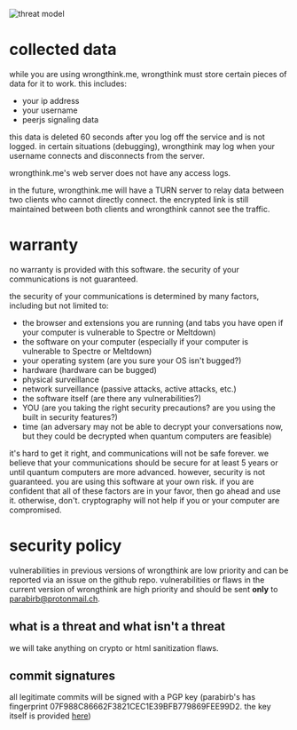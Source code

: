 ![threat model](https://raw.githubusercontent.com/birb-digital/wrongthink/master/threat%20model.png)

# collected data
while you are using wrongthink.me, wrongthink must store certain pieces of data for it to work. this includes:

* your ip address
* your username
* peerjs signaling data

this data is deleted 60 seconds after you log off the service and is not logged. in certain situations (debugging), wrongthink may log when your username connects and disconnects from the server.

wrongthink.me's web server does not have any access logs.

in the future, wrongthink.me will have a TURN server to relay data between two clients who cannot directly connect. the encrypted link is still maintained between both clients and wrongthink cannot see the traffic.

# warranty
no warranty is provided with this software. the security of your communications is not guaranteed.

the security of your communications is determined by many factors, including but not limited to:
* the browser and extensions you are running (and tabs you have open if your computer is vulnerable to Spectre or Meltdown)
* the software on your computer (especially if your computer is vulnerable to Spectre or Meltdown)
* your operating system (are you sure your OS isn't bugged?)
* hardware (hardware can be bugged)
* physical surveillance
* network surveillance (passive attacks, active attacks, etc.)
* the software itself (are there any vulnerabilities?)
* YOU (are you taking the right security precautions? are you using the built in security features?)
* time (an adversary may not be able to decrypt your conversations now, but they could be decrypted when quantum computers are feasible)

it's hard to get it right, and communications will not be safe forever. we believe that your communications should be secure for at least 5 years or until quantum computers are more advanced. however, security is not guaranteed. you are using this software at your own risk. if you are confident that all of these factors are in your favor, then go ahead and use it. otherwise, don't. cryptography will not help if you or your computer are compromised.

# security policy

vulnerabilities in previous versions of wrongthink are low priority and can be reported via an issue on the github repo. vulnerabilities or flaws in the current version of wrongthink are high priority and should be sent **only** to parabirb@protonmail.ch.

## what is a threat and what isn't a threat

we will take anything on crypto or html sanitization flaws.

## commit signatures

all legitimate commits will be signed with a PGP key (parabirb's has fingerprint 07F988C86662F3821CEC1E39BFB779869FEE99D2. the key itself is provided [here](https://keys.openpgp.org/vks/v1/by-fingerprint/07F988C86662F3821CEC1E39BFB779869FEE99D2))
